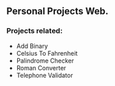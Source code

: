 ## Personal Projects Web.

### Projects related:

  * Add Binary
  * Celsius To Fahrenheit
  * Palindrome Checker
  * Roman Converter
  * Telephone Validator
